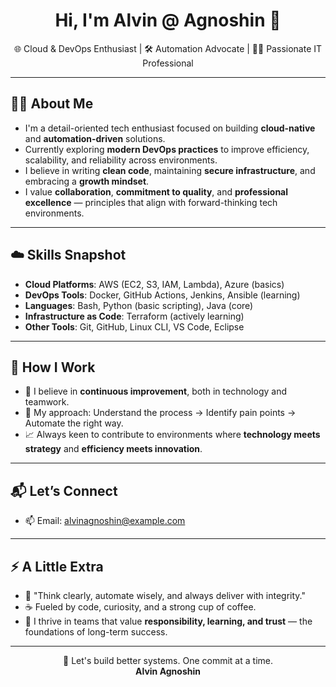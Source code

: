 <h1 align="center">Hi, I'm Alvin @ Agnoshin 👋</h1>

<p align="center">
  🌐 Cloud & DevOps Enthusiast | 🛠️ Automation Advocate | 👨‍💻 Passionate IT Professional
</p>

---

## 👨‍💻 About Me

- I'm a detail-oriented tech enthusiast focused on building **cloud-native** and **automation-driven** solutions.
- Currently exploring **modern DevOps practices** to improve efficiency, scalability, and reliability across environments.
- I believe in writing **clean code**, maintaining **secure infrastructure**, and embracing a **growth mindset**.
- I value **collaboration**, **commitment to quality**, and **professional excellence** — principles that align with forward-thinking tech environments.

---

## ☁️ Skills Snapshot

- **Cloud Platforms**: AWS (EC2, S3, IAM, Lambda), Azure (basics)
- **DevOps Tools**: Docker, GitHub Actions, Jenkins, Ansible (learning)
- **Languages**: Bash, Python (basic scripting), Java (core)
- **Infrastructure as Code**: Terraform (actively learning)
- **Other Tools**: Git, GitHub, Linux CLI, VS Code, Eclipse

---

## 🤝 How I Work

- 🔄 I believe in **continuous improvement**, both in technology and teamwork.
- 🧩 My approach: Understand the process → Identify pain points → Automate the right way.
- 📈 Always keen to contribute to environments where **technology meets strategy** and **efficiency meets innovation**.

---

## 📬 Let’s Connect

- 📫 Email: [alvinagnoshin@example.com](mailto:Alvin@agnoshin.com)

---

## ⚡ A Little Extra

- 🧠 "Think clearly, automate wisely, and always deliver with integrity."
- ☕ Fueled by code, curiosity, and a strong cup of coffee.
- 🌟 I thrive in teams that value **responsibility, learning, and trust** — the foundations of long-term success.

---

<p align="center">
  🚀 Let's build better systems. One commit at a time.  
  <br/>
  <strong>Alvin Agnoshin</strong>
</p>
